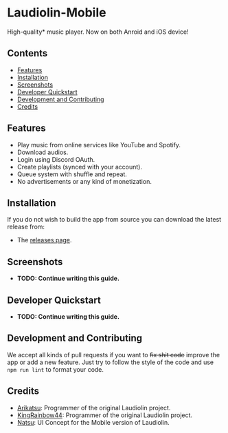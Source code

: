 # Laudiolin-Mobile
High-quality* music player. Now on both Anroid and iOS device!

## Contents

- [Features](#features)
- [Installation](#installation)
- [Screenshots](#screenshots)
- [Developer Quickstart](#developer-quickstart)
- [Development and Contributing](#development-and-contributing)
- [Credits](#credits)

## Features

* Play music from online services like YouTube and Spotify.
* Download audios.
* Login using Discord OAuth.
* Create playlists (synced with your account).
* Queue system with shuffle and repeat.
* No advertisements or any kind of monetization.

## Installation

If you do not wish to build the app from source you can download the latest release from: 
- The [releases page](https://github.com/seiKiMo-Inc/Laudiolin-Mobile/releases).

## Screenshots

- **TODO: Continue writing this guide.**

## Developer Quickstart

- **TODO: Continue writing this guide.**

## Development and Contributing

We accept all kinds of pull requests if you want to ~~fix shit code~~ improve the app or add a new feature.
Just try to follow the style of the code and use `npm run lint` to format your code.

## Credits

- [Arikatsu](https://github.com/Arikatsu): Programmer of the original Laudiolin project.
- [KingRainbow44](https://github.com/KingRainbow44): Programmer of the original Laudiolin project.
- [Natsu](https://github.com/natsurepo): UI Concept for the Mobile version of Laudiolin.
